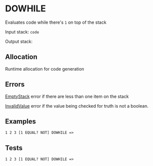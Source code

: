 # DOWHILE

Evaluates code while there's `1` on top of the stack 

Input stack: `code`

Output stack: 

## Allocation

Runtime allocation for code generation

## Errors

[EmptyStack](./ERRORS/EmptyStack.md) error if there are less than one item on the stack

[InvalidValue](./ERRORS/InvalidValue.md) error if the value being checked for truth is not a boolean.

## Examples

```
1 2 3 [1 EQUAL? NOT] DOWHILE =>
```

## Tests

```
1 2 3 [1 EQUAL? NOT] DOWHILE =>
```